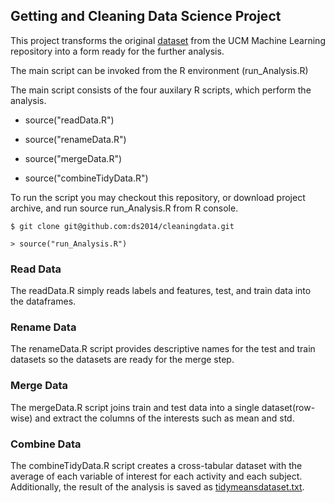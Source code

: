 ## Getting and Cleaning Data Science Project

This project transforms the original [dataset](http://archive.ics.uci.edu/ml/datasets/Human+Activity+Recognition+Using+Smartphones) from the UCM Machine Learning repository into a form ready for the further analysis.

The main script can be invoked from the R environment (run_Analysis.R)

The main script consists of the four auxilary R scripts, which perform the analysis.

* source("readData.R")

* source("renameData.R")

* source("mergeData.R")

* source("combineTidyData.R")

To run the script you may checkout this repository, or download project archive, and run source run_Analysis.R from R console.

```
$ git clone git@github.com:ds2014/cleaningdata.git

> source("run_Analysis.R")
```

### Read Data

The readData.R simply reads labels and features, test, and train data into the dataframes.

### Rename Data

The renameData.R script provides descriptive names for the test and train datasets so the datasets are ready for the merge step.

### Merge Data

The mergeData.R script joins train and test data into a single dataset(row-wise) and extract the columns of the interests such as mean and std.

### Combine Data

The combineTidyData.R script creates a cross-tabular dataset with the average of each variable of interest for each activity and each subject. Additionally, the result of the analysis is saved as [tidymeansdataset.txt](tidymeansdataset.txt).


